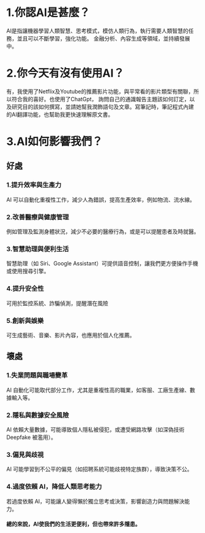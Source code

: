 # 1.你認AI是甚麼？
  AI是指讓機器學習人類智慧、思考模式，模仿人類行為，執行需要人類智慧的任務，並且可以不斷學習，強化功能。
金融分析、內容生成等領域，並持續發展中。
# 2.你今天有沒有使用AI？
  有，我使用了Netflix及Youtube的推薦影片功能，與平常看的影片類型有關聯，所以符合我的喜好。也使用了ChatGpt，
  詢問自己的通識報告主題該如何訂定，以及研究目的該如何撰寫，並請她幫我潤飾語句及文章。寫筆記時，筆記程式內建
  的AI翻譯功能，也幫助我更快速理解原文書。
# 3.AI如何影響我們？
## 好處
### 1.提升效率與生產力
AI 可以自動化重複性工作，減少人為錯誤，提高生產效率，例如物流、流水線。
### 2.改善醫療與健康管理
例如管理及監測身體狀況，減少不必要的醫療行為，或是可以提醒患者及時就醫。
### 3.智慧助理與便利生活
智慧助理（如 Siri、Google Assistant）可提供語音控制，讓我們更方便操作手機或使用搜尋引擎。
### 4.提升安全性
可用於監控系統、詐騙偵測，提醒潛在風險
### 5.創新與娛樂
可生成藝術、音樂、影片內容，也應用於個人化推薦。
## 壞處
### 1.失業問題與職場變革
AI 自動化可能取代部分工作，尤其是重複性高的職業，如客服、工廠生產線、數據輸入等。
### 2.隱私與數據安全風險
AI 依賴大量數據，可能導致個人隱私被侵犯，或遭受網路攻擊（如深偽技術 Deepfake 被濫用）。
### 3.偏見與歧視
AI 可能學習到不公平的偏見（如招聘系統可能歧視特定族群），導致決策不公。
### 4.過度依賴 AI，降低人類思考能力
若過度依賴 AI，可能讓人變得懶於獨立思考或決策，影響創造力與問題解決能力。
#### 總的來說，AI使我們的生活更便利，但也帶來許多隱患。





